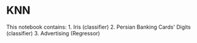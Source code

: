 # KNN

<p>
This notebook contains:
1. Iris (classifier)
2. Persian Banking Cards' Digits (classifier)
3. Advertising (Regressor)
</p>